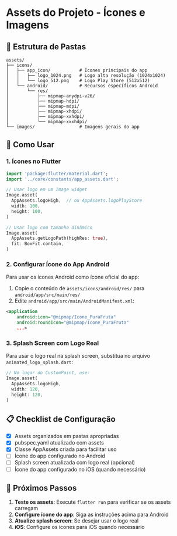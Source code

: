 # Assets do Projeto - Ícones e Imagens

## 📁 Estrutura de Pastas

```
assets/
├── icons/
│   ├── app_icon/           # Ícones principais do app
│   │   ├── logo_1024.png   # Logo alta resolução (1024x1024)
│   │   └── logo_512.png    # Logo Play Store (512x512)
│   └── android/            # Recursos específicos Android
│       └── res/
│           ├── mipmap-anydpi-v26/
│           ├── mipmap-hdpi/
│           ├── mipmap-mdpi/
│           ├── mipmap-xhdpi/
│           ├── mipmap-xxhdpi/
│           └── mipmap-xxxhdpi/
└── images/                 # Imagens gerais do app
```

## 🎯 Como Usar

### 1. Ícones no Flutter

```dart
import 'package:flutter/material.dart';
import '../core/constants/app_assets.dart';

// Usar logo em um Image widget
Image.asset(
  AppAssets.logoHigh,  // ou AppAssets.logoPlayStore
  width: 100,
  height: 100,
)

// Usar logo com tamanho dinâmico
Image.asset(
  AppAssets.getLogoPath(highRes: true),
  fit: BoxFit.contain,
)
```

### 2. Configurar Ícone do App Android

Para usar os ícones Android como ícone oficial do app:

1. Copie o conteúdo de `assets/icons/android/res/` para `android/app/src/main/res/`
2. Edite `android/app/src/main/AndroidManifest.xml`:

```xml
<application
    android:icon="@mipmap/Icone_PuraFruta"
    android:roundIcon="@mipmap/Icone_PuraFruta"
    ...>
```

### 3. Splash Screen com Logo Real

Para usar o logo real na splash screen, substitua no arquivo `animated_logo_splash.dart`:

```dart
// No lugar do CustomPaint, use:
Image.asset(
  AppAssets.logoHigh,
  width: 120,
  height: 120,
)
```

## 📋 Checklist de Configuração

- [x] Assets organizados em pastas apropriadas
- [x] pubspec.yaml atualizado com assets
- [x] Classe AppAssets criada para facilitar uso
- [ ] Ícone do app configurado no Android
- [ ] Splash screen atualizada com logo real (opcional)
- [ ] Ícone do app configurado no iOS (quando necessário)

## 🔧 Próximos Passos

1. **Teste os assets**: Execute `flutter run` para verificar se os assets carregam
2. **Configure ícone do app**: Siga as instruções acima para Android
3. **Atualize splash screen**: Se desejar usar o logo real
4. **iOS**: Configure os ícones para iOS quando necessário
